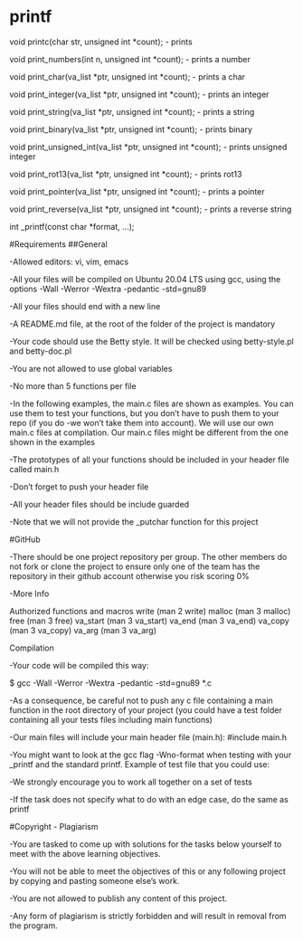 # printf

void printc(char str, unsigned int *count); - prints


void print_numbers(int n, unsigned int *count); - prints a number 

void print_char(va_list *ptr, unsigned int *count); - prints a char

void print_integer(va_list *ptr, unsigned int *count); - prints an integer

void print_string(va_list *ptr, unsigned int *count); - prints a string

void print_binary(va_list *ptr, unsigned int *count); - prints binary

void print_unsigned_int(va_list *ptr, unsigned int *count); - prints unsigned integer 

void print_rot13(va_list *ptr, unsigned int *count); - prints rot13 

void print_pointer(va_list *ptr, unsigned int *count);  - prints a pointer

void print_reverse(va_list *ptr, unsigned int *count); - prints a reverse string


int _printf(const char *format, ...);


 #Requirements
 ##General

-Allowed editors: vi, vim, emacs

-All your files will be compiled on Ubuntu 20.04 LTS using gcc, using the options -Wall -Werror -Wextra -pedantic -std=gnu89


-All your files should end with a new line

-A README.md file, at the root of the folder of the project is mandatory

-Your code should use the Betty style. It will be checked using betty-style.pl and betty-doc.pl

-You are not allowed to use global variables

-No more than 5 functions per file

-In the following examples, the main.c files are shown as examples. You can use them to test your functions, but you don’t have to push them to your repo (if you do -we won’t take them into account). We will use our own main.c files at compilation. Our main.c files might be different from the one shown in the examples

-The prototypes of all your functions should be included in your header file called main.h

-Don’t forget to push your header file

-All your header files should be include guarded

-Note that we will not provide the _putchar function for this project

#GitHub

-There should be one project repository per group. The other members do not fork or clone the project to ensure only one of the team has the repository in their github account otherwise you risk scoring 0%

-More Info

Authorized functions and macros
write (man 2 write)
malloc (man 3 malloc)
free (man 3 free)
va_start (man 3 va_start)
va_end (man 3 va_end)
va_copy (man 3 va_copy)
va_arg (man 3 va_arg)

Compilation

-Your code will be compiled this way:

$ gcc -Wall -Werror -Wextra -pedantic -std=gnu89 *.c

-As a consequence, be careful not to push any c file containing a main function in the root directory of your project (you could have a test folder containing all your tests files including main functions)

-Our main files will include your main header file (main.h): #include main.h

-You might want to look at the gcc flag -Wno-format when testing with your _printf and the standard printf. Example of test file that you could use:

-We strongly encourage you to work all together on a set of tests

-If the task does not specify what to do with an edge case, do the same as printf

#Copyright - Plagiarism

-You are tasked to come up with solutions for the tasks below yourself to meet with the above learning objectives.

-You will not be able to meet the objectives of this or any following project by copying and pasting someone else’s work.

-You are not allowed to publish any content of this project.

-Any form of plagiarism is strictly forbidden and will result in removal from the program.
